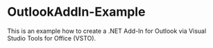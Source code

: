 # OutlookAddIn-Example
This is an example how to create a .NET Add-In for Outlook via Visual Studio Tools for Office (VSTO).